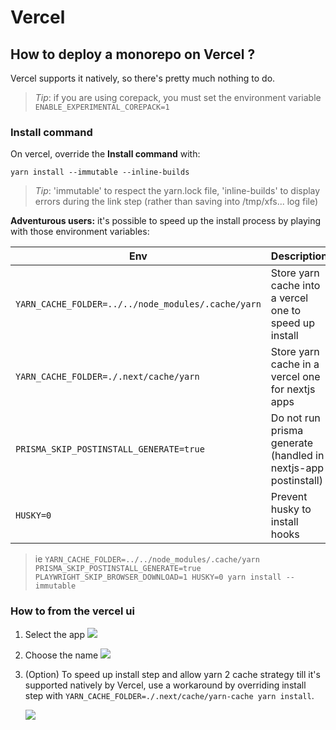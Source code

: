 # Vercel

## How to deploy a monorepo on Vercel ?

Vercel supports it natively, so there's pretty much nothing to do.

> _Tip_: if you are using corepack, you must set the environment variable `ENABLE_EXPERIMENTAL_COREPACK=1`

### Install command

On vercel, override the **Install command** with:

```
yarn install --immutable --inline-builds
```

> _Tip_: 'immutable' to respect the yarn.lock file, 'inline-builds' to display errors during the
> link step (rather than saving into /tmp/xfs... log file)

**Adventurous users:** it's possible to speed up the install process by playing with
those environment variables:

| Env                                                | Description                                                    |
| -------------------------------------------------- | -------------------------------------------------------------- |
| `YARN_CACHE_FOLDER=../../node_modules/.cache/yarn` | Store yarn cache into a vercel one to speed up install         |
| `YARN_CACHE_FOLDER=./.next/cache/yarn`             | Store yarn cache in a vercel one for nextjs apps               |
| `PRISMA_SKIP_POSTINSTALL_GENERATE=true`            | Do not run prisma generate (handled in nextjs-app postinstall) |
| `HUSKY=0`                                          | Prevent husky to install hooks                                 |

> ie `YARN_CACHE_FOLDER=../../node_modules/.cache/yarn PRISMA_SKIP_POSTINSTALL_GENERATE=true PLAYWRIGHT_SKIP_BROWSER_DOWNLOAD=1 HUSKY=0 yarn install --immutable`

### How to from the vercel ui

1. Select the app
   ![](./images/vercel-monorepo-import.jpg)
2. Choose the name
   ![](./images/vercel-monorepo-naming.jpg)

3. (Option) To speed up install step and allow yarn 2 cache strategy till it's supported natively
   by Vercel, use a workaround by overriding install step with `YARN_CACHE_FOLDER=./.next/cache/yarn-cache yarn install`.

   ![](./images/vercel-monorepo-cache.jpg)
